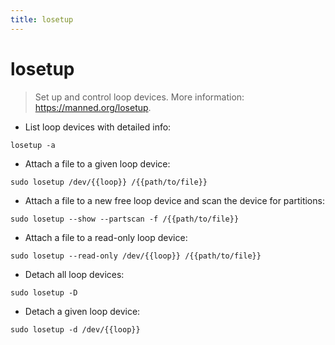 ```yaml
---
title: losetup
---
```

# losetup

> Set up and control loop devices.
> More information: <https://manned.org/losetup>.

- List loop devices with detailed info:

`losetup -a`

- Attach a file to a given loop device:

`sudo losetup /dev/{{loop}} /{{path/to/file}}`

- Attach a file to a new free loop device and scan the device for partitions:

`sudo losetup --show --partscan -f /{{path/to/file}}`

- Attach a file to a read-only loop device:

`sudo losetup --read-only /dev/{{loop}} /{{path/to/file}}`

- Detach all loop devices:

`sudo losetup -D`

- Detach a given loop device:

`sudo losetup -d /dev/{{loop}}`
